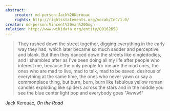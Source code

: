 ```yaml
---
abstract:
    creator: md-person:Jack%20Kerouac
    rights: http://rightsstatements.org/vocab/InC/1.0/
creator: md-person:Vincent%20van%20Gogh
relation: http://www.wikidata.org/entity/Q9162658
---
```


> They rushed down the street together, digging everything in the early way they had, which later became so much sadder and perceptive and blank. But then they danced down the streets like dingledodies, and I shambled after as I've been doing all my life after people who interest me, because the only people for me are the mad ones, the ones who are mad to live, mad to talk, mad to be saved, desirous of everything at the same time, the ones who never yawn or say a commonplace thing, but burn, burn, burn like fabulous yellow roman candles exploding like spiders across the stars and in the middle you see the blue center light pop and everybody goes "Awww!"

Jack Kerouac, _On the Road_
